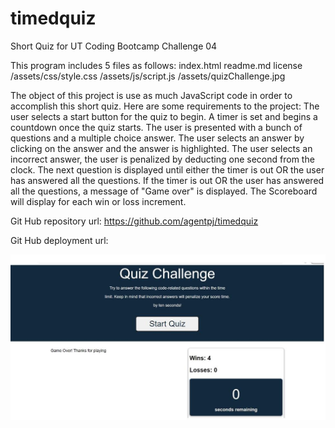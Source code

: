 # timedquiz
Short Quiz for UT Coding Bootcamp Challenge 04

This program includes 5 files as follows:
index.html
readme.md
license
/assets/css/style.css
/assets/js/script.js
/assets/quizChallenge.jpg

The object of this project is use as much JavaScript code in order to accomplish this short quiz.
Here are some requirements to the project:
The user selects a start button for the quiz to begin.
A timer is set and begins a countdown once the quiz starts.
The user is presented with a bunch of questions and a multiple choice answer.
The user selects an answer by clicking on the answer and the answer is highlighted.
The user selects an incorrect answer, the user is penalized by deducting one second from the clock.
The next question is displayed until either the timer is out OR the user has answered all the questions.
If the timer is out OR the user has answered all the questions, a message of "Game over" is displayed.
The Scoreboard will display for each win or loss increment.

Git Hub repository url:
https://github.com/agentpj/timedquiz

Git Hub deployment url:


![The readme.md includes a screenshot of the Short Quiz.](./assets/quizChallenge.jpg)